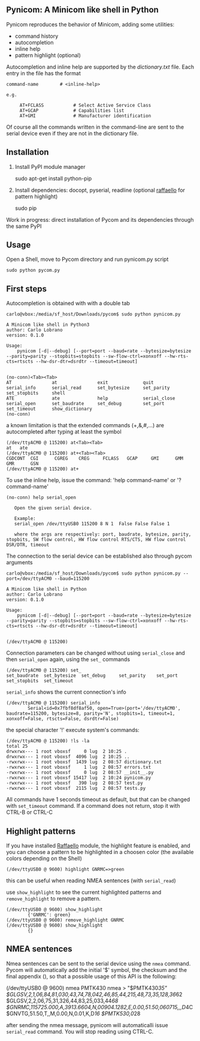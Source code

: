 Pynicom: A Minicom like shell in Python
---------------------------------------

Pynicom reproduces the behavior of Minicom, adding some utilities:

* command history
* autocompletion
* inline help
* pattern highlight (optional)

Autocompletion and inline help are supported by the _dictionary.txt_
file. Each entry in the file has the format

    command-name        # <inline-help>

    e.g.

         AT+FCLASS           # Select Active Service Class
         AT+GCAP             # Capabilities list
         AT+GMI              # Manufacturer identification

Of course all the commands written in the command-line are sent to the
serial device even if they are not in the dictionary file.


## Installation

1. Install PyPI module manager

    sudo apt-get install python-pip

2. Install dependencies: docopt, pyserial, readline (optional [raffaello](https://pypi.python.org/pypi/raffaello/) for pattern highlight)

    sudo pip <module-name>

Work in progress: direct installation of Pycom and its dependencies through the same PyPI

## Usage

Open a Shell, move to Pycom directory and run pynicom.py script

    sudo python pycom.py


## First steps

Autocompletion is obtained with with a double tab

    carlo@vbox:/media/sf_host/Downloads/pycom$ sudo python pynicom.py

    A Minicom like shell in Python3
    author: Carlo Lobrano
    version: 0.1.0

    Usage:
        pynicom [-d|--debug] [--port=port --baud=rate --bytesize=bytesize --parity=parity --stopbits=stopbits --sw-flow-ctrl=xonxoff --hw-rts-cts=rtscts --hw-dsr-dtr=dsrdtr --timeout=timeout]


    (no-conn)<Tab><Tab>
    AT               at               exit             quit             serial_info      serial_read      set_bytesize     set_parity       set_stopbits     shell
    ATE              ate              help             serial_close     serial_open      set_baudrate     set_debug        set_port         set_timeout      show_dictionary
    (no-conn)


a known limitation is that the extended commands (+,&,#,...) are autocompleted after typing at least the symbol

    (/dev/ttyACM0 @ 115200) at<Tab><Tab>
    at   ate
    (/dev/ttyACM0 @ 115200) at+<Tab><Tab>
    CGDCONT  CGI      CGREG    CREG     FCLASS   GCAP     GMI      GMM      GMR      GSN
    (/dev/ttyACM0 @ 115200) at+



To use the inline help, issue the command: 'help command-name' or '?command-name'

    (no-conn) help serial_open

       Open the given serial device.

       Example:
       serial_open /dev/ttyUSB0 115200 8 N 1  False False False 1

       where the args are respectively: port, baudrate, bytesize, parity, stopbits, SW flow control, HW flow control RTS/CTS, HW flow control DSR/DTR, timeout


The connection to the serial device can be established also through pycom arguments

    carlo@vbox:/media/sf_host/Downloads/pycom$ sudo python pynicom.py --port=/dev/ttyACM0 --baud=115200

    A Minicom like shell in Python
    author: Carlo Lobrano
    version: 0.1.0

    Usage:
        pynicom [-d|--debug] [--port=port --baud=rate --bytesize=bytesize --parity=parity --stopbits=stopbits --sw-flow-ctrl=xonxoff --hw-rts-cts=rtscts --hw-dsr-dtr=dsrdtr --timeout=timeout]


    (/dev/ttyACM0 @ 115200)


Connection parameters can be changed without using `serial_close` and then `serial_open` again, using the `set_` commands

    (/dev/ttyACM0 @ 115200) set_
    set_baudrate  set_bytesize  set_debug     set_parity    set_port      set_stopbits  set_timeout


`serial_info` shows the current connection's info

    (/dev/ttyACM0 @ 115200) serial_info
            Serial<id=0x7fbf8df8af50, open=True>(port='/dev/ttyACM0', baudrate=115200, bytesize=8, parity='N', stopbits=1, timeout=1, xonxoff=False, rtscts=False, dsrdtr=False)


the special character '!' execute system's commands:

    (/dev/ttyACM0 @ 115200) !ls -la
    total 25
    drwxrwx--- 1 root vboxsf     0 lug  2 10:25 .
    drwxrwx--- 1 root vboxsf  4096 lug  2 10:25 ..
    -rwxrwx--- 1 root vboxsf  1439 lug  2 08:57 dictionary.txt
    -rwxrwx--- 1 root vboxsf     1 lug  2 08:57 errors.txt
    -rwxrwx--- 1 root vboxsf     0 lug  2 08:57 __init__.py
    -rwxrwx--- 1 root vboxsf 15417 lug  2 10:24 pynicom.py
    -rwxrwx--- 1 root vboxsf   390 lug  2 08:57 test.py
    -rwxrwx--- 1 root vboxsf  2115 lug  2 08:57 tests.py


All commands have 1 seconds timeout as default, but that can be changed with `set_timeout` command. If a command does not return, stop it with CTRL-B or CTRL-C


## Highlight patterns

If you have installed [Raffaello](https://pypi.python.org/pypi/raffaello/) module, the highlight feature is enabled, and you can choose a pattern to be highlighted in a choosen color (the available colors depending on the Shell)

    (/dev/ttyUSB0 @ 9600) highlight GNRMC=>green

this can be useful when reading NMEA sentences (with `serial_read`)

use `show_highlight` to see the current highlighted patterns and `remove_highlight` to remove a pattern.

    (/dev/ttyUSB0 @ 9600) show_highlight
            {'GNRMC': green}
    (/dev/ttyUSB0 @ 9600) remove_highlight GNRMC
    (/dev/ttyUSB0 @ 9600) show_highlight
            {}


## NMEA sentences

Nmea sentences can be sent to the serial device using the `nmea` command. Pycom will automatically add the initial '$' symbol, the checksum and the final appendix (<CR><LF>), so that a possible usage of this API is the following:

(/dev/ttyUSB0 @ 9600) nmea PMTK430
        nmea > "$PMTK430*35<CR><LF>"
            $GLGSV,2,1,06,84,81,030,43,74,78,042,46,85,44,215,48,73,35,128,36*62
            $GLGSV,2,2,06,75,31,326,44,83,25,033,44*68
            $GNRMC,115725.000,A,3913.6604,N,00904.1282,E,0.00,51.50,060715,,,D*4C
            $GNVTG,51.50,T,,M,0.00,N,0.01,K,D*16
            $PMTK530,0*28


after sending the nmea message, pynicom will automaticalli issue `serial_read` command. You will stop reading using CTRL-C.
